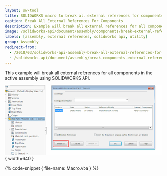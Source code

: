 ```yaml
---
layout: sw-tool
title: SOLIDWORKS macro to break all external references for components
caption: Break All External References For Components
description: Example will break all external references for all components in the active assembly using SOLIDWORKS API
image: /solidworks-api/document/assembly/components/break-external-references/break-all-external-references.png
labels: [assembly, external references, solidworks api, utility]
group: Assembly
redirect-from:
  - /2018/03/solidworks-api-assembly-break-all-external-references-for-components.html
  - /solidworks-api/document/assembly/break-components-external-references
---
```

This example will break all external references for all components in the active assembly using SOLIDWORKS API.

![Command to break all external references](break-all-external-references.png){ width=640 }

{% code-snippet { file-name: Macro.vba } %}
